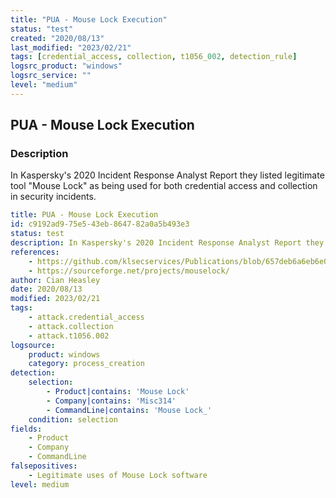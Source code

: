 ```yaml
---
title: "PUA - Mouse Lock Execution"
status: "test"
created: "2020/08/13"
last_modified: "2023/02/21"
tags: [credential_access, collection, t1056_002, detection_rule]
logsrc_product: "windows"
logsrc_service: ""
level: "medium"
---
```


## PUA - Mouse Lock Execution

### Description

In Kaspersky's 2020 Incident Response Analyst Report they listed legitimate tool "Mouse Lock" as being used for both credential access and collection in security incidents.

```yml
title: PUA - Mouse Lock Execution
id: c9192ad9-75e5-43eb-8647-82a0a5b493e3
status: test
description: In Kaspersky's 2020 Incident Response Analyst Report they listed legitimate tool "Mouse Lock" as being used for both credential access and collection in security incidents.
references:
    - https://github.com/klsecservices/Publications/blob/657deb6a6eb6e00669afd40173f425fb49682eaa/Incident-Response-Analyst-Report-2020.pdf
    - https://sourceforge.net/projects/mouselock/
author: Cian Heasley
date: 2020/08/13
modified: 2023/02/21
tags:
    - attack.credential_access
    - attack.collection
    - attack.t1056.002
logsource:
    product: windows
    category: process_creation
detection:
    selection:
        - Product|contains: 'Mouse Lock'
        - Company|contains: 'Misc314'
        - CommandLine|contains: 'Mouse Lock_'
    condition: selection
fields:
    - Product
    - Company
    - CommandLine
falsepositives:
    - Legitimate uses of Mouse Lock software
level: medium

```

